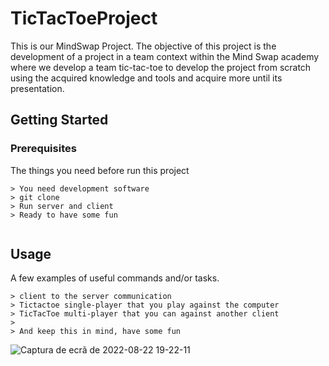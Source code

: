 
# TicTacToeProject                                                                        

This is our MindSwap Project.
The objective of this project is the development of a project in a team context within the Mind Swap academy where we develop a team tic-tac-toe to develop the project from scratch using the acquired knowledge and tools and acquire more until its presentation.

## Getting Started

### Prerequisites

The things you need before run this project

```
> You need development software
> git clone
> Run server and client
> Ready to have some fun


```

## Usage

A few examples of useful commands and/or tasks.

```
> client to the server communication 
> Tictactoe single-player that you play against the computer
> TicTacToe multi-player that you can against another client
>
> And keep this in mind, have some fun
```


![Captura de ecrã de 2022-08-22 19-22-11](https://user-images.githubusercontent.com/108727621/186210012-e912c42f-46c9-47ee-8971-d36f47559ccd.png)
